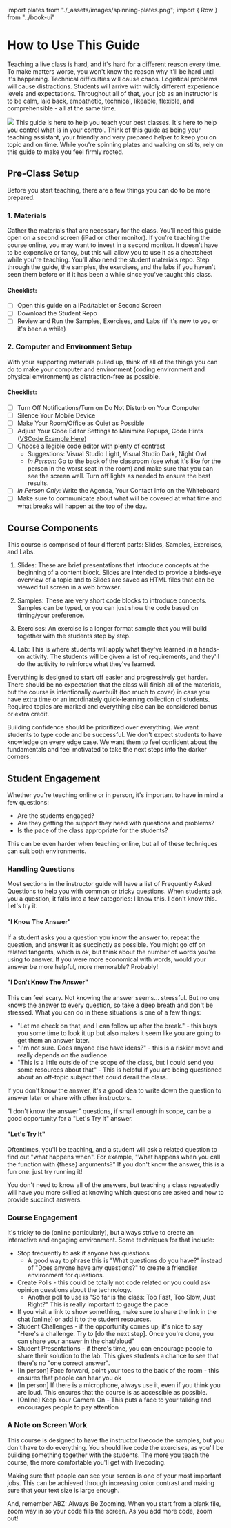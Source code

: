import plates from "./\_assets/images/spinning-plates.png";
import { Row } from "../book-ui"

# How to Use This Guide

Teaching a live class is hard, and it's hard for a different reason every time. To make matters worse, you won't know the reason why it'll be hard until it's happening. Technical difficulties will cause chaos. Logistical problems will cause distractions. Students will arrive with wildly different experience levels and expectations. Throughout all of that, your job as an instructor is to be calm, laid back, empathetic, technical, likeable, flexible, and comprehensible - all at the same time.

<Row>
<img src={plates} height={200} />
This guide is here to help you teach your best classes. It's here to help you control what is in your control. Think of this guide as being your teaching assistant, your friendly and very prepared helper to keep you on topic and on time. While you're spinning plates and walking on stilts, rely on this guide to make you feel firmly rooted.
</Row>

## Pre-Class Setup

Before you start teaching, there are a few things you can do to be more prepared.

### 1. Materials

Gather the materials that are necessary for the class. You'll need this guide open on a second screen (iPad or other monitor). If you're teaching the course online, you may want to invest in a second monitor. It doesn't have to be expensive or fancy, but this will allow you to use it as a cheatsheet while you're teaching. You'll also need the student materials repo. Step through the guide, the samples, the exercises, and the labs if you haven't seen them before or if it has been a while since you've taught this class.

#### Checklist:

- [ ] Open this guide on a iPad/tablet or Second Screen
- [ ] Download the Student Repo
- [ ] Review and Run the Samples, Exercises, and Labs (if it's new to you or it's been a while)

### 2. Computer and Environment Setup

With your supporting materials pulled up, think of all of the things you can do to make your computer and environment (coding environment and physical environment) as distraction-free as possible.

#### Checklist:

- [ ] Turn Off Notifications/Turn on Do Not Disturb on Your Computer
- [ ] Silence Your Mobile Device
- [ ] Make Your Room/Office as Quiet as Possible
- [ ] Adjust Your Code Editor Settings to Minimize Popups, Code Hints ([VSCode Example Here](https://gist.github.com/eveporcello/dd7ef08055d03eebbabb0b5f01dd6676))
- [ ] Choose a legible code editor with plenty of contrast
  - Suggestions: Visual Studio Light, Visual Studio Dark, Night Owl
  - _In Person_: Go to the back of the classroom (see what it's like for the person in the worst seat in the room) and make sure that you can see the screen well. Turn off lights as needed to ensure the best results.
- [ ] _In Person Only_: Write the Agenda, Your Contact Info on the Whiteboard
- [ ] Make sure to communicate about what will be covered at what time and what breaks will happen at the top of the day.

## Course Components

This course is comprised of four different parts: Slides, Samples, Exercises, and Labs.

1. Slides: These are brief presentations that introduce concepts at the beginning of a content block. Slides are intended to provide a birds-eye overview of a topic and to Slides are saved as HTML files that can be viewed full screen in a web browser.

2. Samples: These are very short code blocks to introduce concepts. Samples can be typed, or you can just show the code based on timing/your preference.

3. Exercises: An exercise is a longer format sample that you will build together with the students step by step.

4. Lab: This is where students will apply what they've learned in a hands-on activity. The students will be given a list of requirements, and they'll do the activity to reinforce what they've learned.

Everything is designed to start off easier and progressively get harder. There should be no expectation that the class will finish all of the materials, but the course is intentionally overbuilt (too much to cover) in case you have extra time or an inordinately quick-learning collection of students. Required topics are marked and everything else can be considered bonus or extra credit.

Building confidence should be prioritized over everything. We want students to type code and be successful. We don't expect students to have knowledge on every edge case. We want them to feel confident about the fundamentals and feel motivated to take the next steps into the darker corners.

## Student Engagement

Whether you're teaching online or in person, it's important to have in mind a few questions:

- Are the students engaged?
- Are they getting the support they need with questions and problems?
- Is the pace of the class appropriate for the students?

This can be even harder when teaching online, but all of these techniques can suit both environments.

### Handling Questions

Most sections in the instructor guide will have a list of Frequently Asked Questions to help you with common or tricky questions. When students ask you a question, it falls into a few categories: I know this. I don't know this. Let's try it.

#### "I Know The Answer"

If a student asks you a question you know the answer to, repeat the question, and answer it as succinctly as possible. You might go off on related tangents, which is ok, but think about the number of words you're using to answer. If you were more economical with words, would your answer be more helpful, more memorable? Probably!

#### "I Don't Know The Answer"

This can feel scary. Not knowing the answer seems... stressful. But no one knows the answer to every question, so take a deep breath and don't be stressed. What you can do in these situations is one of a few things:

- "Let me check on that, and I can follow up after the break." - this buys you some time to look it up but also makes it seem like you are going to get them an answer later.
- "I'm not sure. Does anyone else have ideas?" - this is a riskier move and really depends on the audience.
- "This is a little outside of the scope of the class, but I could send you some resources about that" - This is helpful if you are being questioned about an off-topic subject that could derail the class.

If you don't know the answer, it's a good idea to write down the question to answer later or share with other instructors.

"I don't know the answer" questions, if small enough in scope, can be a good opportunity for a "Let's Try It" answer.

#### "Let's Try It"

Oftentimes, you'll be teaching, and a student will ask a related question to find out "what happens when". For example, "What happens when you call the function with {these} arguments?" If you don't know the answer, this is a fun one: just try running it!

You don't need to know all of the answers, but teaching a class repeatedly will have you more skilled at knowing which questions are asked and how to provide succinct answers.

### Course Engagement

It's tricky to do (online particularly), but always strive to create an interactive and engaging environment. Some techniques for that include:

- Stop frequently to ask if anyone has questions
  - A good way to phrase this is "What questions do you have?" instead of "Does anyone have any questions?" to create a friendlier environment for questions.
- Create Polls - this could be totally not code related or you could ask opinion questions about the technology.
  - Another poll to use is "So far is the class: Too Fast, Too Slow, Just Right?" This is really important to gauge the pace
- If you visit a link to show something, make sure to share the link in the chat (online) or add it to the student resources.
- Student Challenges - if the opportunity comes up, it's nice to say "Here's a challenge. Try to [do the next step]. Once you're done, you can share your answer in the chat/aloud"
- Student Presentations - if there's time, you can encourage people to share their solution to the lab. This gives students a chance to see that there's no "one correct answer".
- [In person] Face forward, point your toes to the back of the room - this ensures that people can hear you ok
- [In person] If there is a microphone, always use it, even if you think you are loud. This ensures that the course is as accessible as possible.
- [Online] Keep Your Camera On - This puts a face to your talking and encourages people to pay attention

### A Note on Screen Work

This course is designed to have the instructor livecode the samples, but you don't have to do everything. You should live code the exercises, as you'll be building something together with the students. The more you teach the course, the more comfortable you'll get with livecoding.

Making sure that people can see your screen is one of your most important jobs. This can be achieved through increasing color contrast and making sure that your text size is large enough.

And, remember ABZ: Always Be Zooming. When you start from a blank file, zoom way in so your code fills the screen. As you add more code, zoom out!
